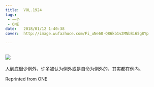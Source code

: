 ```yaml
---
title:	VOL.1924
tags:
 - 一个
 - ONE
date:	2018/01/12 1:40:38
cover:	http://image.wufazhuce.com/Fi_uNe60-Q86kb1v2MNbBi65g8Yp

---
```

![](http://image.wufazhuce.com/Fi_uNe60-Q86kb1v2MNbBi65g8Yp)
---

人到底很少例外，许多被认为例外或是自命为例外的，其实都在例内。
 
Reprinted from ONE

